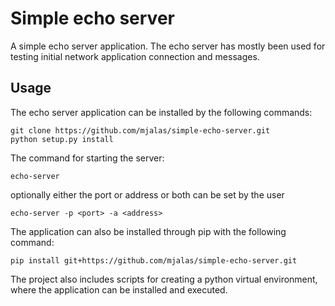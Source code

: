 # Simple echo server

A simple echo server application. The echo server has mostly been used for testing initial network application connection and messages.

## Usage

The echo server application can be installed by the following commands:

```
git clone https://github.com/mjalas/simple-echo-server.git
python setup.py install
```

The command for starting the server:

```
echo-server
```
optionally either the port or address or both can be set by the user

```
echo-server -p <port> -a <address>
```

The application can also be installed through pip with the following command:

```
pip install git+https://github.com/mjalas/simple-echo-server.git
```

The project also includes scripts for creating a python virtual environment, where the application can be installed and executed.

